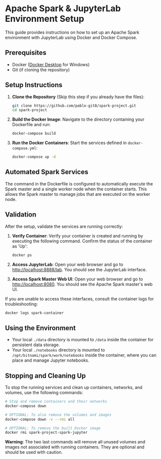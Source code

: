 # Apache Spark & JupyterLab Environment Setup

This guide provides instructions on how to set up an Apache Spark environment with JupyterLab using Docker and Docker Compose.

## Prerequisites

- Docker ([Docker Desktop](https://www.docker.com/products/docker-desktop/) for Windows)
- Git (if cloning the repository)

## Setup Instructions

1. **Clone the Repository** (Skip this step if you already have the files):
   ```bash
   git clone https://github.com/pablo-git8/spark-project.git
   cd spark-project
   ```

2. **Build the Docker Image**:
   Navigate to the directory containing your Dockerfile and run:
   ```bash
   docker-compose build
   ```

3. **Run the Docker Containers**:
   Start the services defined in `docker-compose.yml`:
   ```bash
   docker-compose up -d
   ```

## Automated Spark Services

The command in the Dockerfile is configured to automatically execute the Spark master and a single worker node when the container starts. This allows the Spark master to manage jobs that are executed on the worker node.

## Validation

After the setup, validate the services are running correctly:

1. **Verify Container**:
   Verify your container is created and running by executing the following command. Confirm the status of the container as 'Up':
   ```bash
   docker ps
   ```

2. **Access JupyterLab**:
   Open your web browser and go to [http://localhost:8888/lab](http://localhost:8888/lab). You should see the JupyterLab interface.

3. **Access Spark Master Web UI**:
   Open your web browser and go to [http://localhost:8080](http://localhost:8080). You should see the Apache Spark master's web UI.

If you are unable to access these interfaces, consult the container logs for troubleshooting:

```bash
docker logs spark-container
```

## Using the Environment

- Your local `./data` directory is mounted to `/data` inside the container for persistent data storage.
- Your local `./notebooks` directory is mounted to `/opt/bitnami/spark/work/notebooks` inside the container, where you can place and manage Jupyter notebooks.

## Stopping and Cleaning Up

To stop the running services and clean up containers, networks, and volumes, use the following commands:

```bash
# Stop and remove containers and their networks
docker-compose down

# OPTIONAL: To also remove the volumes and images
docker-compose down -v --rmi all

# OPTIONAL: To remove the built Docker image
docker rmi spark-project-spark-jupyter
```

**Warning**: The two last commands will remove all unused volumes and images not associated with running containers. They are optional and should be used with caution.